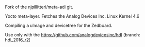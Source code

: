 Fork of the njpillitteri/meta-adi git.

Yocto meta-layer.
Fetches the Analog Devices Inc. Linux Kernel 4.6

Compiling a uImage and devicetree for the Zedboard.

Use only with the https://github.com/analogdevicesinc/hdl (branch: hdl_2016_r2)
